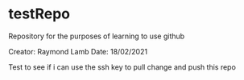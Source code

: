 # testRepo
Repository for the purposes of learning to use github

Creator: Raymond Lamb
Date: 18/02/2021

Test to see if i can use the ssh key to pull change and push this repo

